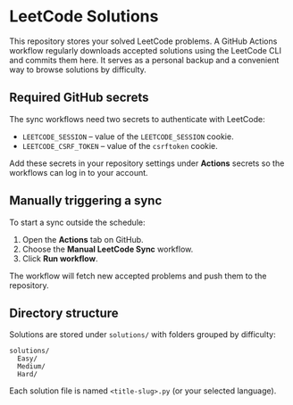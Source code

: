 # LeetCode Solutions

This repository stores your solved LeetCode problems. A GitHub Actions workflow
regularly downloads accepted solutions using the LeetCode CLI and commits them
here. It serves as a personal backup and a convenient way to browse solutions
by difficulty.

## Required GitHub secrets

The sync workflows need two secrets to authenticate with LeetCode:

- `LEETCODE_SESSION` – value of the `LEETCODE_SESSION` cookie.
- `LEETCODE_CSRF_TOKEN` – value of the `csrftoken` cookie.

Add these secrets in your repository settings under **Actions** secrets so the
workflows can log in to your account.

## Manually triggering a sync

To start a sync outside the schedule:

1. Open the **Actions** tab on GitHub.
2. Choose the **Manual LeetCode Sync** workflow.
3. Click **Run workflow**.

The workflow will fetch new accepted problems and push them to the repository.

## Directory structure

Solutions are stored under `solutions/` with folders grouped by difficulty:

```
solutions/
  Easy/
  Medium/
  Hard/
```

Each solution file is named `<title-slug>.py` (or your selected language).

